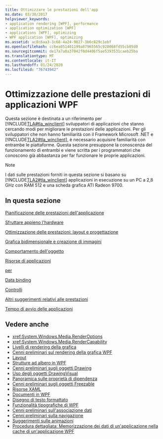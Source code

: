 ```yaml
---
title: Ottimizzare le prestazioni dell'app
ms.date: 03/30/2017
helpviewer_keywords:
- application rendering [WPF], performance
- application optimization [WPF]
- applications [WPF], optimizing
- WPF application [WPF], optimizing
ms.assetid: ac8c6aa3-3c68-4a24-9827-3b6c829c1ebf
ms.openlocfilehash: cc6ea051401199a87965565c920068fd55cb05d0
ms.sourcegitcommit: de17a7a0a37042f0d4406f5ae5393531caeb25ba
ms.translationtype: MT
ms.contentlocale: it-IT
ms.lasthandoff: 01/24/2020
ms.locfileid: "76743942"
---
```

# <a name="optimizing-wpf-application-performance"></a>Ottimizzazione delle prestazioni di applicazioni WPF
Questa sezione è destinata a un riferimento per [!INCLUDE[TLA#tla_winclient](../../../../includes/tlasharptla-winclient-md.md)] sviluppatori di applicazioni che stanno cercando modi per migliorare le prestazioni delle applicazioni. Per gli sviluppatori che non hanno familiarità con il Framework Microsoft .NET e [!INCLUDE[TLA2#tla_winclient](../../../../includes/tla2sharptla-winclient-md.md)], è necessario acquisire familiarità con entrambe le piattaforme. Questa sezione presuppone la conoscenza del funzionamento di entrambi e viene scritta per i programmatori che conoscono già abbastanza per far funzionare le proprie applicazioni.  
  
> [!NOTE]
> I dati sulle prestazioni forniti in questa sezione si basano su [!INCLUDE[TLA2#tla_winclient](../../../../includes/tla2sharptla-winclient-md.md)] applicazioni in esecuzione su un PC a 2,8 GHz con RAM 512 e una scheda grafica ATI Radeon 9700.  
  
## <a name="in-this-section"></a>In questa sezione  
 [Pianificazione delle prestazioni dell'applicazione](planning-for-application-performance.md)  
  
 [Sfruttare appieno l'hardware](optimizing-performance-taking-advantage-of-hardware.md)  
  
 [Ottimizzazione delle prestazioni: layout e progettazione](optimizing-performance-layout-and-design.md)  
  
 [Grafica bidimensionale e creazione di immagini](optimizing-performance-2d-graphics-and-imaging.md)  
  
 [Comportamento dell'oggetto](optimizing-performance-object-behavior.md)  
  
 [Risorse di applicazioni](optimizing-performance-application-resources.md)  
  
 [per](optimizing-performance-text.md)  
  
 [Data binding](optimizing-performance-data-binding.md)  
  
 [Controlli](optimizing-performance-controls.md)  
  
 [Altri suggerimenti relativi alle prestazioni](optimizing-performance-other-recommendations.md)  
  
 [Tempo di avvio delle applicazioni](application-startup-time.md)  
  
## <a name="see-also"></a>Vedere anche

- <xref:System.Windows.Media.RenderOptions>
- <xref:System.Windows.Media.RenderCapability>
- [Livelli di rendering della grafica](graphics-rendering-tiers.md)
- [Cenni preliminari sul rendering della grafica WPF](../graphics-multimedia/wpf-graphics-rendering-overview.md)
- [Layout](layout.md)
- [Strutture ad albero in WPF](trees-in-wpf.md)
- [Cenni preliminari sugli oggetti Drawing](../graphics-multimedia/drawing-objects-overview.md)
- [Uso degli oggetti DrawingVisual](../graphics-multimedia/using-drawingvisual-objects.md)
- [Panoramica sulle proprietà di dipendenza](dependency-properties-overview.md)
- [Cenni preliminari sugli oggetti Freezable](freezable-objects-overview.md)
- [Risorse XAML](xaml-resources.md)
- [Documenti in WPF](documents-in-wpf.md)
- [Disegno di testo formattato](drawing-formatted-text.md)
- [Funzionalità tipografiche di WPF](typography-in-wpf.md)
- [Cenni preliminari sull'associazione dati](../../../desktop-wpf/data/data-binding-overview.md)
- [Cenni preliminari sulla navigazione](../app-development/navigation-overview.md)
- [Suggerimenti sulle animazioni](../graphics-multimedia/animation-tips-and-tricks.md)
- [Procedura dettagliata: Memorizzazione dei dati di un'applicazione nella cache di un'applicazione WPF](walkthrough-caching-application-data-in-a-wpf-application.md)
